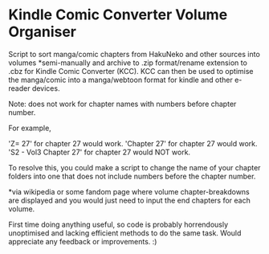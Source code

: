 # Kindle Comic Converter Volume Organiser
Script to sort manga/comic chapters from HakuNeko and other sources into volumes *semi-manually and archive to .zip format/rename extension to .cbz for Kindle Comic Converter (KCC).
KCC can then be used to optimise the manga/comic into a manga/webtoon format for kindle and other e-reader devices.

Note: does not work for chapter names with numbers before chapter number.

For example,

'Z= 27' for chapter 27 would work.
'Chapter 27' for chapter 27 would work.
'S2 - Vol3 Chapter 27' for chapter 27 would NOT work.

To resolve this, you could make a script to change the name of your chapter folders into one that does not include numbers before the chapter number.

*via wikipedia or some fandom page where volume chapter-breakdowns are displayed and you would just need to input the end chapters for each volume.


First time doing anything useful, so code is probably horrendously unoptimised and lacking efficient methods to do the same task. Would appreciate any feedback or improvements. :)
